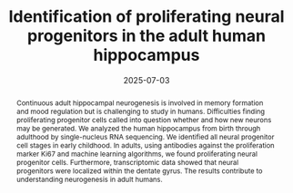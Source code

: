 ---
# Documentation: https://sourcethemes.com/academic/docs/managing-content/

title: "Identification of proliferating neural progenitors in the adult human hippocampus"
authors:
- Ionut Dumitru
- Marta Paterlini
- Margherita Zamboni
- Christoph Ziegenhain
- Sarantis Giatrellis
- Rasool Saghaleyni
- Åsa Björklund
- Kanar Alkass
- Mathew Tata
- Henrik Druid
- Rickard Sandberg
- Jonas Frisén

date: "2025-07-03"
doi: "https://doi.org/10.1126/science.adu9575"

# Schedule page publish date (NOT publication's date).
# publishDate: {{ .Date }}

# Publication type.
# Legend: 0 = Uncategorized; 1 = Conference paper; 2 = Journal article;
# 3 = Preprint / Working Paper; 4 = Report; 5 = Book; 6 = Book section;
# 7 = Thesis; 8 = Patent
# publication_types: ["2"]

# Publication name and optional abbreviated publication name.
publication: "Science journal"
publication_short: ""

abstract: "Continuous adult hippocampal neurogenesis is involved in memory formation and mood regulation but is challenging to study in humans. Difficulties finding proliferating progenitor cells called into question whether and how new neurons may be generated. We analyzed the human hippocampus from birth through adulthood by single-nucleus RNA sequencing. We identified all neural progenitor cell stages in early childhood. In adults, using antibodies against the proliferation marker Ki67 and machine learning algorithms, we found proliferating neural progenitor cells. Furthermore, transcriptomic data showed that neural progenitors were localized within the dentate gyrus. The results contribute to understanding neurogenesis in adult humans."

# Summary. An optional shortened abstract.
summary: "Our findings support the existence of ongoing adult hippocampal neurogenesis."

tags:
- AdultNeurogenesis
- NeuralProgenitors
- DentateGyrus
- SingleNucleusRNASeq
- Spatial Transcriptomics
- Xenium
- HumanBrainResearch

categories: []
featured: true

# Custom links (optional).
#   Uncomment and edit lines below to show custom links.
# links:
# - name: Follow
#   url: https://twitter.com
#   icon_pack: fab
#   icon: twitter

url_pdf: https://www.science.org/doi/full/10.1126/science.adu9575
url_code: https://zenodo.org/records/14882965
url_dataset: https://zenodo.org/records/14879552
url_poster:
url_project:
url_slides:
url_source:
url_video:

# Featured image
# To use, add an image named `featured.jpg/png` to your page's folder.
# Focal points: Smart, Center, TopLeft, Top, TopRight, Left, Right, BottomLeft, Bottom, BottomRight.
image:
  caption: "Source: https://zenodo.org/records/14882965"
  focal_point: ""
  preview_only: false

# Associated Projects (optional).
#   Associate this publication with one or more of your projects.
#   Simply enter your project's folder or file name without extension.
#   E.g. `internal-project` references `content/project/internal-project/index.md`.
#   Otherwise, set `projects: []`.
projects: [SpatialOmics]

# Slides (optional).
#   Associate this publication with Markdown slides.
#   Simply enter your slide deck's filename without extension.
#   E.g. `slides: "example"` references `content/slides/example/index.md`.
#   Otherwise, set `slides: ""`.
slides: ""
---
